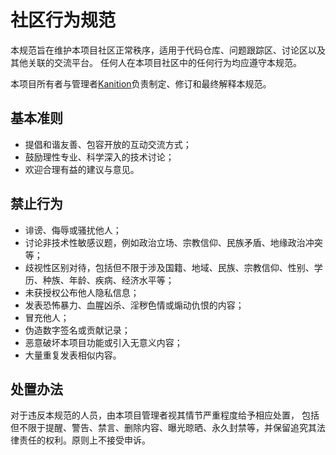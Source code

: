 
# 社区行为规范

本规范旨在维护本项目社区正常秩序，适用于代码仓库、问题跟踪区、讨论区以及其他关联的交流平台。
任何人在本项目社区中的任何行为均应遵守本规范。

本项目所有者与管理者[Kanition](https://github.com/kanition)负责制定、修订和最终解释本规范。

## 基本准则
* 提倡和谐友善、包容开放的互动交流方式；
* 鼓励理性专业、科学深入的技术讨论；
* 欢迎合理有益的建议与意见。

## 禁止行为
* 诽谤、侮辱或骚扰他人；
* 讨论非技术性敏感议题，例如政治立场、宗教信仰、民族矛盾、地缘政治冲突等；
* 歧视性区别对待，包括但不限于涉及国籍、地域、民族、宗教信仰、性别、学历、种族、年龄、疾病、经济水平等；
* 未获授权公布他人隐私信息；
* 发表恐怖暴力、血腥凶杀、淫秽色情或煽动仇恨的内容；
* 冒充他人；
* 伪造数字签名或贡献记录；
* 恶意破坏本项目功能或引入无意义内容；
* 大量重复发表相似内容。

## 处置办法
对于违反本规范的人员，由本项目管理者视其情节严重程度给予相应处置，
包括但不限于提醒、警告、禁言、删除内容、曝光晾晒、永久封禁等，并保留追究其法律责任的权利。原则上不接受申诉。
